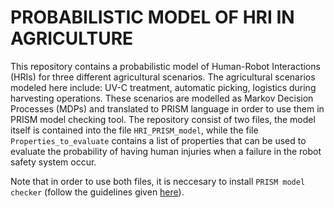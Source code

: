 # PROBABILISTIC MODEL OF HRI IN AGRICULTURE
This repository contains a probabilistic model of Human-Robot Interactions (HRIs) for three different agricultural scenarios. The agricultural scenarios modeled  here include: UV-C treatment, automatic picking, logistics during harvesting operations. These scenarios are modelled as Markov Decision Processes (MDPs) and translated to PRISM language in order to use them in PRISM model checking tool. The repository consist of two files, the model itself is contained into the file `HRI_PRISM_model`, while the file `Properties_to_evaluate` contains a list of properties that can be used to evaluate the probability of having human injuries when a failure in the robot safety system occur.

Note that in order to use both files, it is neccesary to install `PRISM model checker` (follow the guidelines given [here](https://www.prismmodelchecker.org/download.php)).
